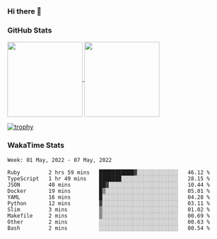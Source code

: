 ### Hi there 👋

### GitHub Stats

<a href="https://github.com/anuraghazra/github-readme-stats">
  <img align="center" height="170px" src="https://github-readme-stats.vercel.app/api/top-langs/?username=tksfjt1024&layout=compact&count_private=true&show_icons=true&show_icons=true&theme=graywhite" />
</a>
<a href="https://github.com/anuraghazra/github-readme-stats">
  <img align="center" height="170px" src="https://github-readme-stats.vercel.app/api?username=tksfjt1024&count_private=true&show_icons=true&show_icons=true&theme=graywhite" />
</a>

[![trophy](https://github-profile-trophy.vercel.app/?username=tksfjt1024)](https://github.com/ryo-ma/github-profile-trophy)

### WakaTime Stats

<!--START_SECTION:waka-->
```text
Week: 01 May, 2022 - 07 May, 2022

Ruby         2 hrs 59 mins   ███████████▓░░░░░░░░░░░░░   46.12 % 
TypeScript   1 hr 49 mins    ███████░░░░░░░░░░░░░░░░░░   28.15 % 
JSON         40 mins         ██▓░░░░░░░░░░░░░░░░░░░░░░   10.44 % 
Docker       19 mins         █▒░░░░░░░░░░░░░░░░░░░░░░░   05.01 % 
YAML         16 mins         █░░░░░░░░░░░░░░░░░░░░░░░░   04.28 % 
Python       12 mins         ▓░░░░░░░░░░░░░░░░░░░░░░░░   03.11 % 
Slim         3 mins          ▒░░░░░░░░░░░░░░░░░░░░░░░░   01.02 % 
Makefile     2 mins          ▒░░░░░░░░░░░░░░░░░░░░░░░░   00.69 % 
Other        2 mins          ░░░░░░░░░░░░░░░░░░░░░░░░░   00.63 % 
Bash         2 mins          ░░░░░░░░░░░░░░░░░░░░░░░░░   00.54 % 
```
<!--END_SECTION:waka-->
